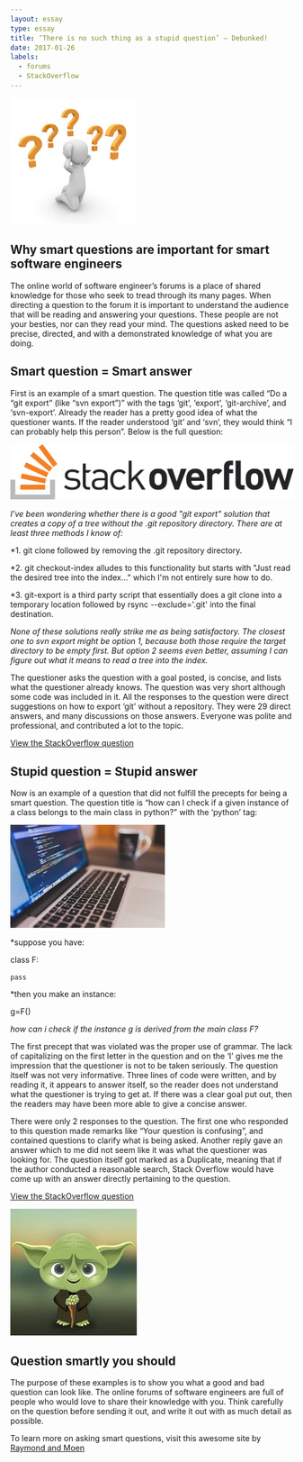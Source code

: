 ```yaml
---
layout: essay
type: essay
title: ‘There is no such thing as a stupid question’ – Debunked!
date: 2017-01-26
labels:
  - forums
  - StackOverflow 
---
```


<img class="ui medium center image" src="../images/questions.jpg">

## Why smart questions are important for smart software engineers

The online world of software engineer’s forums is a place of shared knowledge for those who seek to tread through its many pages. When directing a question to the forum it is important to understand the audience that will be reading and answering your questions. These people are not your besties, nor can they read your mind. The questions asked need to be precise, directed, and with a demonstrated knowledge of what you are doing. 

## Smart question = Smart answer

First is an example of a smart question. The question title was called “Do a “git export” (like “svn export”)” with the tags ‘git’, ‘export’,  ‘git-archive’, and ‘svn-export’. Already the reader has a pretty good idea of what the questioner wants. If the reader understood ‘git’ and ‘svn’, they would think “I can probably help this person”. Below is the full question:

<img class="ui medium left circular floated image" src="../images/Stack_Overflow_logo.svg.png">

*I've been wondering whether there is a good "git export" solution that creates a copy of a tree without the .git repository directory. There are at least three methods I know of:*

*1.	git clone followed by removing the .git repository directory.

*2.	git checkout-index alludes to this functionality but starts with "Just read the desired tree into the index..." which I'm not entirely sure how to do.

*3.	git-export is a third party script that essentially does a git clone into a temporary location followed by rsync --exclude='.git' into the final destination.

*None of these solutions really strike me as being satisfactory. The closest one to svn export might be option 1, because both those require the target directory to be empty first. But option 2 seems even better, assuming I can figure out what it means to read a tree into the index.*


The questioner asks the question with a goal posted, is concise, and lists what the questioner already knows. The question was very short although some code was included in it.
All the responses to the question were direct suggestions on how to export ‘git’ without a repository. They were 29 direct answers, and many discussions on those answers. Everyone was polite and professional, and contributed a lot to the topic.

<a href="http://stackoverflow.com/questions/160608/do-a-git-export-like-svn-export/163769#163769"><i class=""></i>View the StackOverflow question</a>

## Stupid question = Stupid answer
Now is an example of a question that did not fulfill the precepts for being a smart question. The question title is “how can I check if a given instance of a class belongs to the main class in python?” with the ‘python’ tag:

<img class="ui medium right floated image" src="../images/laptop.jpg">

*suppose you have:

class F:

    pass
    
*then you make an instance:

g=F()

*how can i check if the instance g is derived from the main class F?*

The first precept that was violated was the proper use of grammar. The lack of capitalizing on the first letter in the question and on the ‘I’ gives me the impression that the questioner is not to be taken seriously. The question itself was not very informative. Three lines of code were written, and by reading it, it appears to answer itself, so the reader does not understand what the questioner is trying to get at. If there was a clear goal put out, then the readers may have been more able to give a concise answer.

There were only 2 responses to the question. The first one who responded to this question made remarks like “Your question is confusing”, and contained questions to clarify what is being asked. Another reply gave an answer which to me did not seem like it was what the questioner was looking for. The question itself got marked as a Duplicate, meaning that if the author conducted a reasonable search, Stack Overflow would have come up with an answer directly pertaining to the question.

<a href="http://stackoverflow.com/questions/36042983/how-can-i-check-if-a-given-instance-of-a-class-belongs-to-a-main-class-in-python?noredirect=1&lq=1"><i class=""></i>View the StackOverflow question</a>

<img class="ui tiny circular left floated image" src="../images/yoda.jpg">

## Question smartly you should

The purpose of these examples is to show you what a good and bad question can look like.   The online forums of software engineers are full of people who would love to share their knowledge with you. Think carefully on the question before sending it out, and write it out with as much detail as possible. 


To learn more on asking smart questions, visit this awesome site by <a href="http://www.catb.org/esr/faqs/smart-questions.html"><i class=" "></i>Raymond and Moen</a>
